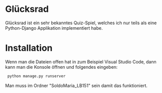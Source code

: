 # Glücksrad
Glücksrad ist ein sehr bekanntes Quiz-Spiel, welches ich nur teils als eine Python-Django Applikation implementiert habe.

# Installation
Wenn man die Dateien offen hat in zum Beispiel Visual Studio Code, dann kann man die Konsole öffnen und folgendes eingeben:
```bash
 python manage.py runserver
```

Man muss im Ordner "SoldoMaria_LB151" sein damit das funktioniert.

